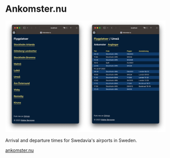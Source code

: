 # Ankomster.nu

![ui](.readme-images/ui.png)

Arrival and departure times for Swedavia's airports in Sweden.

[ankomster.nu](https://ankomster.nu)
